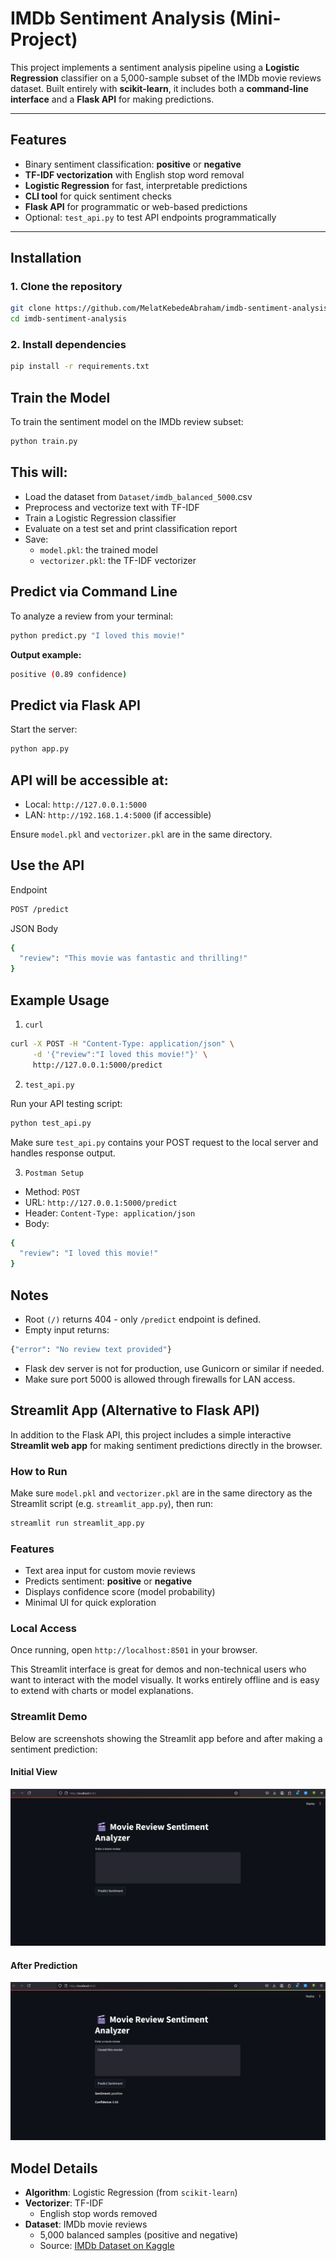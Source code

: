 # IMDb Sentiment Analysis (Mini-Project)

This project implements a sentiment analysis pipeline using a **Logistic Regression** classifier on a 5,000-sample subset of the IMDb movie reviews dataset. Built entirely with **scikit-learn**, it includes both a **command-line interface** and a **Flask API** for making predictions.

---

## Features

- Binary sentiment classification: **positive** or **negative**
- **TF-IDF vectorization** with English stop word removal
- **Logistic Regression** for fast, interpretable predictions
- **CLI tool** for quick sentiment checks
- **Flask API** for programmatic or web-based predictions
- Optional: `test_api.py` to test API endpoints programmatically

---

##  Installation

### 1. Clone the repository

```bash
git clone https://github.com/MelatKebedeAbraham/imdb-sentiment-analysis.git
cd imdb-sentiment-analysis
```

### 2. Install dependencies

```bash
pip install -r requirements.txt
```

##  Train the Model

To train the sentiment model on the IMDb review subset:

```bash
python train.py
```

## This will:

- Load the dataset from `Dataset/imdb_balanced_5000`.csv
- Preprocess and vectorize text with TF-IDF
- Train a Logistic Regression classifier
- Evaluate on a test set and print classification report
- Save:
    - `model.pkl`: the trained model
    - `vectorizer.pkl`: the TF-IDF vectorizer


##  Predict via Command Line

To analyze a review from your terminal:

```bash
python predict.py "I loved this movie!"
```

**Output example:**

```bash
positive (0.89 confidence)
```

##  Predict via Flask API

Start the server:

```bash
python app.py
```

## API will be accessible at:

- Local: `http://127.0.0.1:5000`
- LAN: `http://192.168.1.4:5000` (if accessible)

Ensure `model.pkl` and `vectorizer.pkl` are in the same directory.

##  Use the API

Endpoint

```bash
POST /predict
```

JSON Body

```bash
{
  "review": "This movie was fantastic and thrilling!"
}

```

##  Example Usage

1. `curl`

```bash
curl -X POST -H "Content-Type: application/json" \
     -d '{"review":"I loved this movie!"}' \
     http://127.0.0.1:5000/predict

```

2. `test_api.py`

Run your API testing script:

```bash
python test_api.py
```

Make sure `test_api.py` contains your POST request to the local server and handles response output.

3. `Postman Setup`

- Method: `POST`
- URL: `http://127.0.0.1:5000/predict`
- Header: `Content-Type: application/json`
- Body:

```bash
{
  "review": "I loved this movie!"
}
```

##  Notes

- Root `(/)` returns 404 - only `/predict` endpoint is defined.
- Empty input returns:

```bash
{"error": "No review text provided"}
```
- Flask dev server is not for production, use Gunicorn or similar if needed.
- Make sure port 5000 is allowed through firewalls for LAN access.


## Streamlit App (Alternative to Flask API)

In addition to the Flask API, this project includes a simple interactive **Streamlit web app** for making sentiment predictions directly in the browser.

### How to Run

Make sure `model.pkl` and `vectorizer.pkl` are in the same directory as the Streamlit script (e.g. `streamlit_app.py`), then run:

```bash
streamlit run streamlit_app.py
```
### Features

- Text area input for custom movie reviews
- Predicts sentiment: **positive** or **negative**
- Displays confidence score (model probability)
- Minimal UI for quick exploration

### Local Access

Once running, open `http://localhost:8501` in your browser.

This Streamlit interface is great for demos and non-technical users who want to interact with the model visually. It works entirely offline and is easy to extend with charts or model explanations.


### Streamlit Demo

Below are screenshots showing the Streamlit app before and after making a sentiment prediction:

#### Initial View

![Initial Streamlit App](Images/streamlit_initial.png)

#### After Prediction

![Prediction Result](Images/streamlit_result.png)


## Model Details

- **Algorithm**: Logistic Regression (from `scikit-learn`)
- **Vectorizer**: TF-IDF
  - English stop words removed
- **Dataset**: IMDb movie reviews  
  - 5,000 balanced samples (positive and negative)
  - Source: [IMDb Dataset on Kaggle](https://www.kaggle.com/datasets/lakshmi25npathi/imdb-dataset-of-50k-movie-reviews)